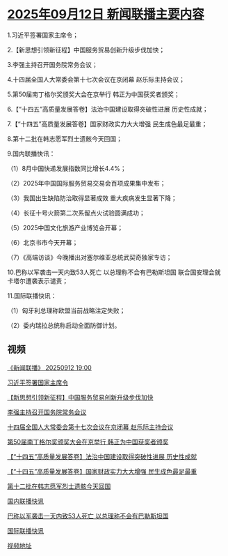 # [2025年09月12日 新闻联播主要内容](https://tv.cctv.com/lm/xwlb/day/20250912.shtml)

1.习近平签署国家主席令；

2.【新思想引领新征程】中国服务贸易创新升级步伐加快；

3.李强主持召开国务院常务会议；

4.十四届全国人大常委会第十七次会议在京闭幕 赵乐际主持会议；

5.第50届南丁格尔奖颁奖大会在京举行 韩正为中国获奖者颁奖；

6.【“十四五”高质量发展答卷】法治中国建设取得突破性进展 历史性成就；

7.【“十四五”高质量发展答卷】国家财政实力大大增强 民生成色最足最重；

8.第十二批在韩志愿军烈士遗骸今天回国；

9.国内联播快讯：

（1）8月中国快递发展指数同比增长4.4%；

（2）2025年中国国际服务贸易交易会百项成果集中发布；

（3）我国出生缺陷防治取得显著成效 重大疾病发生显著下降；

（4）长征十号火箭第二次系留点火试验圆满成功；

（5）2025中国文化旅游产业博览会开幕；

（6）北京书市今天开幕；

（7）《高端访谈》今晚播出对塞尔维亚总统武契奇独家专访；

10.巴称以军袭击一天内致53人死亡 以总理称不会有巴勒斯坦国 联合国安理会就卡塔尔遭袭表示谴责；

11.国际联播快讯：

（1）匈牙利总理称欧盟当前战略注定失败；

（2）委内瑞拉总统称启动全面防御计划。

## 视频

[《新闻联播》 20250912 19:00](https://tv.cctv.com/2025/09/12/VIDE5d7xU4UBaiXDmciAXU1l250912.shtml)

[习近平签署国家主席令](https://tv.cctv.com/2025/09/12/VIDEV0CHNvz52XD2X37D41cu250912.shtml)

[【新思想引领新征程】中国服务贸易创新升级步伐加快](https://tv.cctv.com/2025/09/12/VIDEFBhe1GqfRaswZmfUbQk6250912.shtml)

[李强主持召开国务院常务会议](https://tv.cctv.com/2025/09/12/VIDE0RrFxVD4eX9ItlTt3zjt250912.shtml)

[十四届全国人大常委会第十七次会议在京闭幕 赵乐际主持会议](https://tv.cctv.com/2025/09/12/VIDEZnMKjaGISxdEA6qa6QEv250912.shtml)

[第50届南丁格尔奖颁奖大会在京举行 韩正为中国获奖者颁奖](https://tv.cctv.com/2025/09/12/VIDEnCtEISq1SgxU9T4RD6kT250912.shtml)

[【“十四五”高质量发展答卷】法治中国建设取得突破性进展 历史性成就](https://tv.cctv.com/2025/09/12/VIDE6RN54Bb9hBmqEjfrv3dP250912.shtml)

[【“十四五”高质量发展答卷】国家财政实力大大增强 民生成色最足最重](https://tv.cctv.com/2025/09/12/VIDEVJZGLbnxbLAggg8oJrsp250912.shtml)

[第十二批在韩志愿军烈士遗骸今天回国](https://tv.cctv.com/2025/09/12/VIDE2XJJpIaMkZlghOxtwtMJ250912.shtml)

[国内联播快讯](https://tv.cctv.com/2025/09/12/VIDEQzZg5yiGiIXtOZ541BwZ250912.shtml)

[巴称以军袭击一天内致53人死亡 以总理称不会有巴勒斯坦国](https://tv.cctv.com/2025/09/12/VIDEa70803NBfhNrxpgmjBkr250912.shtml)

[国际联播快讯](https://tv.cctv.com/2025/09/12/VIDENVwvmfqzxbhxfyIRHZqP250912.shtml)

[视频地址](https://tv.cctv.com/lm/xwlb/day/20250912.shtml) 

